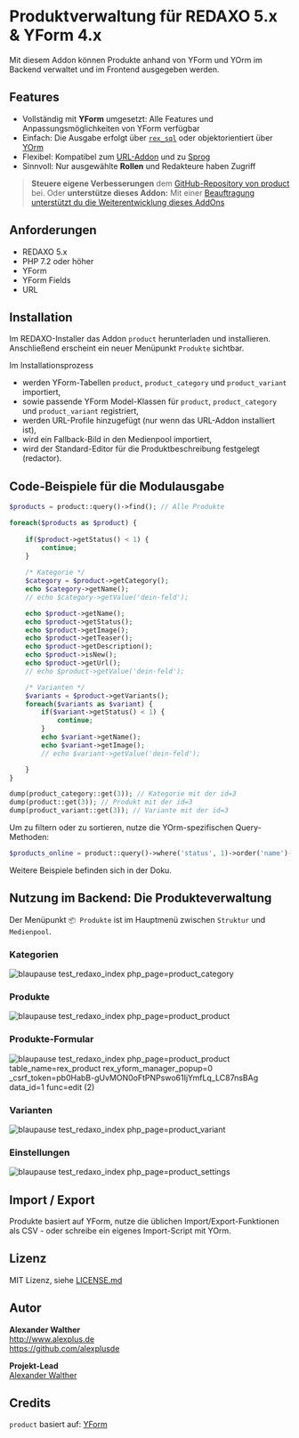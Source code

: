 # Produktverwaltung für REDAXO 5.x & YForm 4.x

Mit diesem Addon können Produkte anhand von YForm und YOrm im Backend verwaltet und im Frontend ausgegeben werden.

## Features

* Vollständig mit **YForm** umgesetzt: Alle Features und Anpassungsmöglichkeiten von YForm verfügbar
* Einfach: Die Ausgabe erfolgt über [`rex_sql`](https://redaxo.org/doku/master/datenbank-queries) oder objektorientiert über [YOrm](https://github.com/yakamara/redaxo_yform_docs/blob/master/de_de/yorm.md)
* Flexibel: Kompatibel zum [URL-Addon](https://github.com/tbaddade/redaxo_url) und zu [Sprog](https://github.com/tbaddade/redaxo_sprog)
* Sinnvoll: Nur ausgewählte **Rollen** und Redakteure haben Zugriff

> **Steuere eigene Verbesserungen** dem [GitHub-Repository von product](https://github.com/alexplusde/product) bei. Oder **unterstütze dieses Addon:** Mit einer [Beauftragung unterstützt du die Weiterentwicklung dieses AddOns](https://github.com/sponsors/alexplusde)

## Anforderungen

* REDAXO 5.x
* PHP 7.2 oder höher
* YForm
* YForm Fields
* URL

## Installation

Im REDAXO-Installer das Addon `product` herunterladen und installieren. Anschließend erscheint ein neuer Menüpunkt `Produkte` sichtbar.

Im Installationsprozess

* werden YForm-Tabellen `product`, `product_category` und `product_variant` importiert,
* sowie passende YForm Model-Klassen für `product`, `product_category` und `product_variant` registriert,
* werden URL-Profile hinzugefügt (nur wenn das URL-Addon installiert ist),
* wird ein Fallback-Bild in den Medienpool importiert,
* wird der Standard-Editor für die Produktbeschreibung festgelegt (redactor).

## Code-Beispiele für die Modulausgabe

```php
$products = product::query()->find(); // Alle Produkte

foreach($products as $product) {
    
    if($product->getStatus() < 1) {
        continue;
    }
    
    /* Kategorie */
    $category = $product->getCategory();
    echo $category->getName();
    // echo $category->getValue('dein-feld');

    echo $product->getName();
    echo $product->getStatus();
    echo $product->getImage();
    echo $product->getTeaser();
    echo $product->getDescription();
    echo $product->isNew();
    echo $product->getUrl();
    // echo $product->getValue('dein-feld');

    /* Varianten */
    $variants = $product->getVariants();
    foreach($variants as $variant) {
        if($variant->getStatus() < 1) {
            continue;
        }
        echo $variant->getName();
        echo $variant->getImage();
        // echo $variant->getValue('dein-feld');

    }
}

dump(product_category::get(3)); // Kategorie mit der id=3
dump(product::get(3)); // Produkt mit der id=3
dump(product_variant::get(3)); // Variante mit der id=3
```

Um zu filtern oder zu sortieren, nutze die YOrm-spezifischen Query-Methoden:

```php
$products_online = product::query()->where('status', 1)->order('name')->find(); // Alle Produkte, die online sind, sortiert nach Name
```

Weitere Beispiele befinden sich in der Doku.

## Nutzung im Backend: Die Produkteverwaltung

Der Menüpunkt `📦 Produkte` ist im Hauptmenü zwischen `Struktur` und `Medienpool`.

### Kategorien

![blaupause test_redaxo_index php_page=product_category](https://github.com/alexplusde/product/assets/3855487/4053b1e8-3a2a-4ad6-b6a7-55f07370be31)

### Produkte

![blaupause test_redaxo_index php_page=product_product](https://github.com/alexplusde/product/assets/3855487/a7a68a2e-9d89-4c23-bbb0-614e13cf52d6)

### Produkte-Formular

![blaupause test_redaxo_index php_page=product_product table_name=rex_product rex_yform_manager_popup=0 _csrf_token=pb0HabB-gUvMON0oFtPNPswo61IjYmfLq_LC87nsBAg data_id=1 func=edit (2)](https://github.com/alexplusde/product/assets/3855487/ee6279f6-158b-4d4e-acb6-6efc521aec6a)


### Varianten

![blaupause test_redaxo_index php_page=product_variant](https://github.com/alexplusde/product/assets/3855487/a51cef9d-aad4-428a-a621-879ffcb6c7b8)

### Einstellungen

![blaupause test_redaxo_index php_page=product_settings](https://github.com/alexplusde/product/assets/3855487/19bab447-1ff8-4132-bf67-213775749337)


## Import / Export

Produkte basiert auf YForm, nutze die üblichen Import/Export-Funktionen als CSV - oder schreibe ein eigenes Import-Script mit YOrm.

## Lizenz

MIT Lizenz, siehe [LICENSE.md](https://github.com/alexplusde/product/blob/master/LICENSE.md)  

## Autor

**Alexander Walther**  
<http://www.alexplus.de>  
<https://github.com/alexplusde>  

**Projekt-Lead**  
[Alexander Walther](https://github.com/alexplusde)

## Credits

`product` basiert auf: [YForm](https://github.com/yakamara/redaxo_yform)
